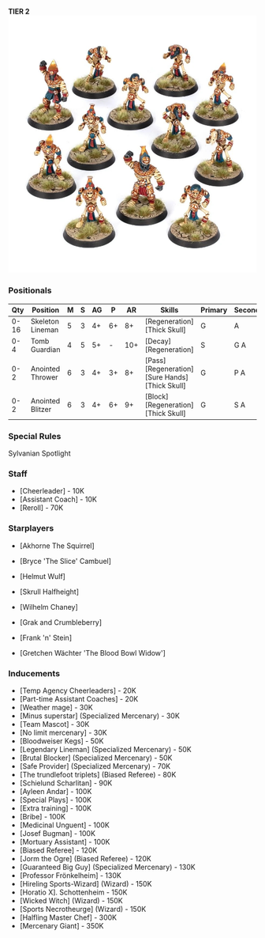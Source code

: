 ﻿**TIER 2**
![](../media/teams/BBTombKings.jpg)

### Positionals

| Qty  | Position         | M | S | AG | P  | AR  | Skills                                                        | Primary | Secondary | Cost |
| ---- | ---------------- | - | - | -- | -- | --- | ------------------------------------------------------------- | ------- | --------- | ---- |
| 0-16 | Skeleton Lineman | 5 | 3 | 4+ | 6+ | 8+  | [Regeneration] <br /> [Thick Skull]                               | G       | A         | 40K  |
| 0-4  | Tomb Guardian    | 4 | 5 | 5+ | -  | 10+ | [Decay] <br /> [Regeneration]                                     | S       | G A       | 100K |
| 0-2  | Anointed Thrower | 6 | 3 | 4+ | 3+ | 8+  | [Pass] <br /> [Regeneration] <br /> [Sure Hands]<br /> [Thick Skull] | G       | P A       | 70K  |
| 0-2  | Anointed Blitzer | 6 | 3 | 4+ | 6+ | 9+  | [Block] <br /> [Regeneration] <br /> [Thick Skull]         | G       | S A       | 90K  |

### Special Rules

Sylvanian Spotlight

### Staff

* [Cheerleader] - 10K
* [Assistant Coach] - 10K
* [Reroll] - 70K

### Starplayers

* [Akhorne The Squirrel]                     
* [Bryce 'The Slice' Cambuel]                
* [Helmut Wulf]                              
* [Skrull Halfheight]                        
* [Wilhelm Chaney]                           
* [Grak and Crumbleberry]                    
                                       
                               
* [Frank 'n' Stein]                          
* [Gretchen Wächter 'The Blood Bowl Widow'] 

### Inducements

* [Temp Agency Cheerleaders] - 20K
* [Part-time Assistant Coaches] - 20K
* [Weather mage] - 30K
* [Minus superstar] (Specialized Mercenary) - 30K
* [Team Mascot] - 30K
* [No limit mercenary] - 30K
* [Bloodweiser Kegs] - 50K
* [Legendary Lineman] (Specialized Mercenary) - 50K
* [Brutal Blocker] (Specialized Mercenary) - 50K
* [Safe Provider] (Specialized Mercenary) - 70K
* [The trundlefoot triplets] (Biased Referee) - 80K
* [Schielund Scharlitan] - 90K
* [Ayleen Andar] - 100K
* [Special Plays] - 100K
* [Extra training] - 100K
* [Bribe] - 100K
* [Medicinal Unguent] - 100K
* [Josef Bugman] - 100K
* [Mortuary Assistant] - 100K
* [Biased Referee] - 120K
* [Jorm the Ogre] (Biased Referee) - 120K
* [Guaranteed Big Guy] (Specialized Mercenary) - 130K
* [Professor Frönkelheim] - 130K
* [Hireling Sports-Wizard] (Wizard) - 150K
* [Horatio X]. Schottenheim - 150K
* [Wicked Witch] (Wizard) - 150K
* [Sports Necrotheurge] (Wizard) - 150K
* [Halfling Master Chef] - 300K
* [Mercenary Giant] - 350K
